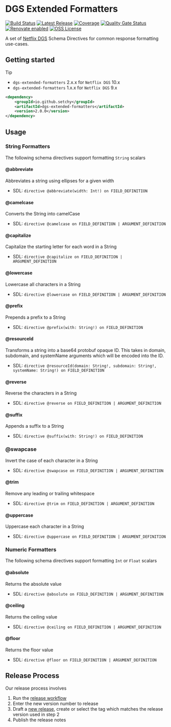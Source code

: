 # DGS Extended Formatters

[![Build Status][build-badge]][build-workflow]
[![Latest Release][latest-release-badge]][latest-release]
[![Coverage][coverage-badge]][coverage]
[![Quality Gate Status][quality-badge]][quality]
[![Renovate enabled][renovate-badge]][renovate]
[![OSS License][license-badge]][license]

A set of [Netflix DGS][dgs-framework] Schema Directives for common response formatting use-cases.

## Getting started

> [!TIP]
> - `dgs-extended-formatters` 2.x.x for `Netflix DGS` 10.x
> - `dgs-extended-formatters` 1.x.x for `Netflix DGS` 9.x

```xml
<dependency>
    <groupId>io.github.setchy</groupId>
    <artifactId>dgs-extended-formatters</artifactId>
    <version>2.0.0</version>
</dependency>
```

## Usage

### String Formatters

The following schema directives support formatting `String` scalars

#### @abbreviate

Abbreviates a string using ellipses for a given width

- SDL: `directive @abbreviate(width: Int!) on FIELD_DEFINITION`

#### @camelcase

Converts the String into camelCase

- SDL: `directive @camelcase on FIELD_DEFINITION | ARGUMENT_DEFINITION`

#### @capitalize

Capitalize the starting letter for each word in a String

- SDL: `directive @capitalize on FIELD_DEFINITION | ARGUMENT_DEFINITION`

#### @lowercase

Lowercase all characters in a String

- SDL: `directive @lowercase on FIELD_DEFINITION | ARGUMENT_DEFINITION`

#### @prefix

Prepends a prefix to a String

- SDL: `directive @prefix(with: String!) on FIELD_DEFINITION`

#### @resourceId

Transforms a string into a base64 protobuf opaque ID. This takes in domain, subdomain, and systemName arguments
which will be encoded into the ID.

- SDL: `directive @resourceId(domain: String!, subdomain: String!, systemName: String!) on FIELD_DEFINITION`

#### @reverse

Reverse the characters in a String

- SDL: `directive @reverse on FIELD_DEFINITION | ARGUMENT_DEFINITION`

#### @suffix

Appends a suffix to a String

- SDL: `directive @suffix(with: String!) on FIELD_DEFINITION`

### @swapcase

Invert the case of each character in a String

- SDL: `directive @swapcase on FIELD_DEFINITION | ARGUMENT_DEFINITION`

#### @trim

Remove any leading or trailing whitespace

- SDL: `directive @trim on FIELD_DEFINITION | ARGUMENT_DEFINITION`

#### @uppercase

Uppercase each character in a String

- SDL: `directive @uppercase on FIELD_DEFINITION | ARGUMENT_DEFINITION`

### Numeric Formatters

The following schema directives support formatting `Int` or `Float` scalars

#### @absolute

Returns the absolute value

- SDL: `directive @absolute on FIELD_DEFINITION | ARGUMENT_DEFINITION`

#### @ceiling

Returns the ceiling value

- SDL: `directive @ceiling on FIELD_DEFINITION | ARGUMENT_DEFINITION`

#### @floor

Returns the floor value

- SDL: `directive @floor on FIELD_DEFINITION | ARGUMENT_DEFINITION`

## Release Process

Our release process involves

1. Run the [release workflow][release-workflow]
2. Enter the new version number to release
3. Draft a [new release][new-release], create or select the tag which matches the release version used in step 2
4. Publish the release notes

<!-- LINK LABELS -->
[dgs-framework]: https://github.com/Netflix/dgs-framework

[release-workflow]: https://github.com/setchy/dgs-extended-formatters/actions/workflows/release.yml
[new-release]: https://github.com/setchy/dgs-extended-formatters/releases/new

[renovate]: https://renovatebot.com/
[renovate-badge]: https://img.shields.io/badge/renovate-enabled-brightgreen.svg?logo=renovate

[license]: LICENSE
[license-badge]: https://img.shields.io/github/license/setchy/dgs-extended-formatters?logo=github

[build-badge]: https://img.shields.io/github/actions/workflow/status/setchy/dgs-extended-formatters/build.yml?logo=github
[build-workflow]: https://github.com/setchy/dgs-extended-formatters/actions/workflows/build.yml

[latest-release-badge]: https://img.shields.io/maven-central/v/io.github.setchy/dgs-extended-formatters?logo=sonatype
[latest-release]: https://central.sonatype.com/artifact/io.github.setchy/dgs-extended-formatters

[coverage-badge]: https://img.shields.io/sonar/coverage/setchy_dgs-extended-formatters?server=https%3A%2F%2Fsonarcloud.io&logo=sonarcloud
[coverage]: https://sonarcloud.io/summary/new_code?id=setchy_dgs-extended-formatters

[quality-badge]: https://img.shields.io/sonar/quality_gate/setchy_dgs-extended-formatters?server=https%3A%2F%2Fsonarcloud.io&logo=sonarcloud
[quality]: https://sonarcloud.io/summary/new_code?id=setchy_dgs-extended-formatters
